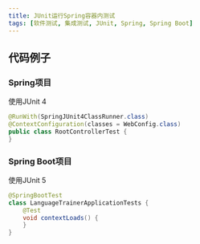 ```yaml
---
title: JUnit运行Spring容器内测试
tags: [软件测试, 集成测试, JUnit, Spring, Spring Boot]
---
```


## 代码例子

### Spring项目

使用JUnit 4

```java
@RunWith(SpringJUnit4ClassRunner.class)
@ContextConfiguration(classes = WebConfig.class)
public class RootControllerTest {
}
```

### Spring Boot项目

使用JUnit 5

```java
@SpringBootTest
class LanguageTrainerApplicationTests {
    @Test
    void contextLoads() {
    }
}
```